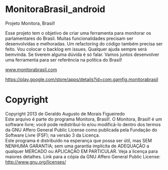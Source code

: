 # MonitoraBrasil_android
Projeto Monitora, Brasil!

Esse projeto tem o objetivo de criar uma ferramenta para monitorar os parlamentares do Brasil. 
Muitas funcionalidades precisam ser desenvolvidas e melhoradas. 
Um refactoring do código também precisa ser feito. 
Vou colocar o backlog em issues.
Qualquer ajuda sempre será bemvinda. 
Se tiverem alguma dúvida é só falar. 
Vamos juntos desenvolver uma ferramenta para ser referência na politica do Brasil!

www.monitorabrasil.com

https://play.google.com/store/apps/details?id=com.gamfig.monitorabrasil

# Copyright
Copyright 2013 de Geraldo Augusto de Morais Figueiredo<br>
Este arquivo é parte do programa Monitora, Brasil!. O Monitora, Brasil! é um software livre; você pode redistribuí-lo e/ou modificá-lo dentro dos termos da GNU Affero General Public License como publicada pela Fundação do Software Livre (FSF); na versão 3 da Licença. <br>
Este programa é distribuído na esperança que possa ser útil, mas SEM NENHUMA GARANTIA; sem uma garantia implícita de ADEQUAÇÃO a qualquer MERCADO ou APLICAÇÃO EM PARTICULAR. Veja a licença para maiores detalhes. 
Link para a cópia da GNU Affero General Public License: http://www.gnu.org/licenses/ 
